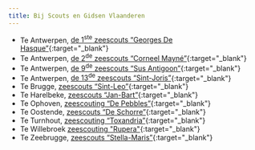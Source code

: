 ```yaml
---
title: Bij Scouts en Gidsen Vlaanderen
---
```

- Te Antwerpen, [de 1<sup>ste</sup> zeescouts “Georges De Hasque”](https://www.zeescouts1.be){:target="_blank"}
- Te Antwerpen, [de 2<sup>de</sup> zeescouts “Corneel Mayné”](https://zeescouts2.be){:target="_blank"}
- Te Antwerpen, [de 9<sup>de</sup> zeescouts “Sus Antigoon”](https://www.zeescouts9.com){:target="_blank"}
- Te Antwerpen, [de 13<sup>de</sup> zeescouts “Sint-Joris”](https://zeescouts13.be){:target="_blank"}
- Te Brugge, [zeescouts “Sint-Leo”](http://www.zeescouts.sintleo.be/zeescouts){:target="_blank"}
- Te Harelbeke, [zeescouts “Jan-Bart”](http://zeescoutsjanbart.be){:target="_blank"}
- Te Ophoven, [zeescouting “De Pebbles”](https://www.zeescoutingpebbles.be){:target="_blank"}
- Te Oostende, [zeescouts “De Schorre”](https://zeescoutsdeschorre.be){:target="_blank"}
- Te Turnhout, [zeescouting “Toxandria”](https://zeescoutstoxandria.be){:target="_blank"}
- Te Willebroek [zeescouting "Rupera"](https://zeescoutsrupera.scoutsgroep.be/){:target="_blank"}
- Te Zeebrugge, [zeescouts “Stella-Maris”](https://zeescoutszeebrugge.be){:target="_blank"}
